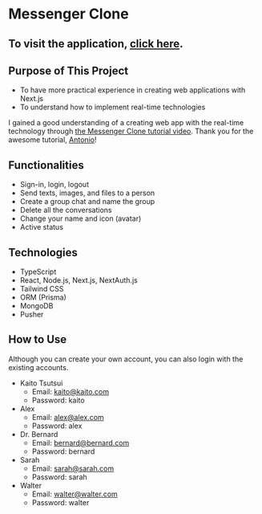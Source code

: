 # Messenger Clone

## To visit the application, [click here](https://messenger-clone-ktsu2i.vercel.app/).

## Purpose of This Project
- To have more practical experience in creating web applications with Next.js
- To understand how to implement real-time technologies

I gained a good understanding of a creating web app with the real-time technology through [the Messenger Clone tutorial video](https://www.youtube.com/watch?v=PGPGcKBpAk8). 
Thank you for the awesome tutorial, [Antonio](https://www.youtube.com/@codewithantonio)!

## Functionalities
- Sign-in, login, logout
- Send texts, images, and files to a person
- Create a group chat and name the group
- Delete all the conversations
- Change your name and icon (avatar)
- Active status

## Technologies
- TypeScript
- React, Node.js, Next.js, NextAuth.js
- Tailwind CSS
- ORM (Prisma)
- MongoDB
- Pusher

## How to Use 
Although you can create your own account, you can also login with the existing accounts.
- Kaito Tsutsui
  - Email: kaito@kaito.com
  - Password: kaito
- Alex
  - Email: alex@alex.com
  - Password: alex
- Dr. Bernard
  - Email: bernard@bernard.com
  - Password: bernard
- Sarah
  - Email: sarah@sarah.com
  - Password: sarah
- Walter
  - Email: walter@walter.com
  - Password: walter